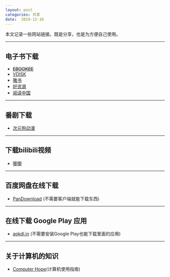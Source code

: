```yaml
---
layout: post
categories: 共享
date:  2019-12-10
---
```




本文记录一些网站链接。既是分享，也是为方便自己使用。

---

## 电子书下载

- <del>[EBOOKEE](https://ebookee.org/) </del>
- [VDISK](https://vdisk.weibo.com/share/hot?log_target=navigation_hot_file) 
- [雅书](https://yabook.org/)
- [好资源](http://www.lingocn.com/)
- [阅读中国](http://cn-library.rukomos.ru/)





---

## 番剧下载

- [次元狗动漫](https://www.acgndog.com/)





---

## 下载bilibili视频

- [唧唧](https://www.jijidown.com/)





---

##  百度网盘在线下载

- [PanDownload](https://www.baiduwp.com/) (不需要客户端就能下载东西)





---

## 在线下载 Google Play 应用

- [apkdl.in](https://apkdl.in/) (不需要安装Google Play也能下载里面的应用)





---

## 关于计算机的知识
- [Computer Hope](https://www.computerhope.com/)(计算机使用指南)

